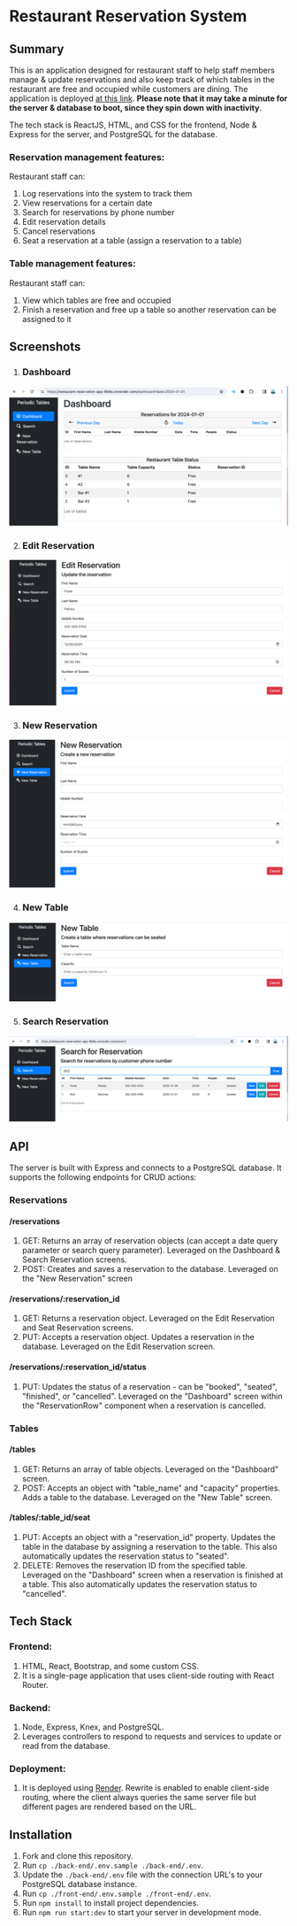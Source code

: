 # Restaurant Reservation System

## Summary
This is an application designed for restaurant staff to help staff members manage & update reservations and also keep track of which tables in the restaurant are free and occupied while customers are dining. 
The application is deployed [at this link](https://restaurant-reservation-app-8k8w.onrender.com). **Please note that it may take a minute for the server & database to boot, since they spin down with inactivity**. 

The tech stack is ReactJS, HTML, and CSS for the frontend, Node & Express for the server, and PostgreSQL for the database.

### Reservation management features:
Restaurant staff can: 
1. Log reservations into the system to track them
2. View reservations for a certain date
3. Search for reservations by phone number
4. Edit reservation details 
5. Cancel reservations
6. Seat a reservation at a table (assign a reservation to a table)

### Table management features:
Restaurant staff can: 
1. View which tables are free and occupied
2. Finish a reservation and free up a table so another reservation can be assigned to it

## Screenshots
1. ### Dashboard
![Dashboard](https://github.com/adamawalters/restaurant-reservation-app/blob/dev/screenshots/Dashboard.png?raw=true)

2. ### Edit Reservation
![Edit Reservation](https://github.com/adamawalters/restaurant-reservation-app/blob/dev/screenshots/Edit_Reservation.png?raw=true)

3. ### New Reservation
![New Reservation](https://github.com/adamawalters/restaurant-reservation-app/blob/dev/screenshots/New_Reservation.png?raw=true)

4. ### New Table
![New Table](https://github.com/adamawalters/restaurant-reservation-app/blob/dev/screenshots/New_Table.png?raw=true)

5. ### Search Reservation
![Search Reservation](https://github.com/adamawalters/restaurant-reservation-app/blob/dev/screenshots/Search_Reservation.png?raw=true)

## API

The server is built with Express and connects to a PostgreSQL database. It supports the following endpoints for CRUD actions:

### Reservations 
#### /reservations
1. GET: Returns an array of reservation objects (can accept a date query parameter or search query parameter). Leveraged on the Dashboard & Search Reservation screens. 
2. POST: Creates and saves a reservation to the database. Leveraged on the "New Reservation" screen

#### /reservations/:reservation_id
1. GET: Returns a reservation object. Leveraged on the Edit Reservation and Seat Reservation screens. 
2. PUT: Accepts a reservation object. Updates a reservation in the database. Leveraged on the Edit Reservation screen. 

#### /reservations/:reservation_id/status
1. PUT: Updates the status of a reservation - can be "booked", "seated", "finished", or "cancelled". Leveraged on the "Dashboard" screen within the "ReservationRow" component when a reservation is cancelled. 

### Tables
#### /tables
1. GET: Returns an array of table objects. Leveraged on the "Dashboard" screen. 
2. POST: Accepts an object with "table_name" and "capacity" properties. Adds a table to the database. Leveraged on the "New Table" screen.

#### /tables/:table_id/seat
1. PUT: Accepts an object with a "reservation_id" property. Updates the table in the database by assigning a reservation to the table. This also automatically updates the reservation status to "seated". 
2. DELETE: Removes the reservation ID from the specified table. Leveraged on the "Dashboard" screen when a reservation is finished at a table. This also automatically updates the reservation status to "cancelled". 


## Tech Stack
### Frontend:
1. HTML, React, Bootstrap, and some custom CSS.
2. It is a single-page application that uses client-side routing with React Router. 

### Backend:
1. Node, Express, Knex, and PostgreSQL.
2. Leverages controllers to respond to requests and services to update or read from the database.

### Deployment:
1. It is deployed using [Render](https://render.com/). Rewrite is enabled to enable client-side routing, where the client always queries the same server file but different pages are rendered based on the URL. 

## Installation

1. Fork and clone this repository.
2. Run `cp ./back-end/.env.sample ./back-end/.env`.
3. Update the `./back-end/.env` file with the connection URL's to your PostgreSQL database instance.
4. Run `cp ./front-end/.env.sample ./front-end/.env`.
5. Run `npm install` to install project dependencies.
6. Run `npm run start:dev` to start your server in development mode.


